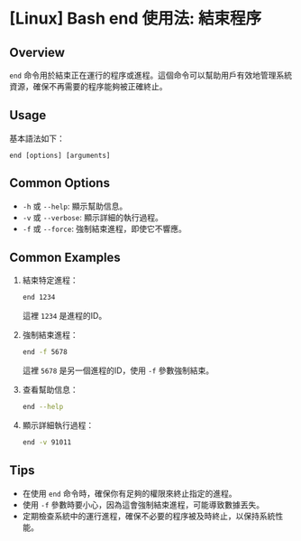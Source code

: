 # [Linux] Bash end 使用法: 結束程序

## Overview
`end` 命令用於結束正在運行的程序或進程。這個命令可以幫助用戶有效地管理系統資源，確保不再需要的程序能夠被正確終止。

## Usage
基本語法如下：
```
end [options] [arguments]
```

## Common Options
- `-h` 或 `--help`: 顯示幫助信息。
- `-v` 或 `--verbose`: 顯示詳細的執行過程。
- `-f` 或 `--force`: 強制結束進程，即使它不響應。

## Common Examples
1. 結束特定進程：
   ```bash
   end 1234
   ```
   這裡 `1234` 是進程的ID。

2. 強制結束進程：
   ```bash
   end -f 5678
   ```
   這裡 `5678` 是另一個進程的ID，使用 `-f` 參數強制結束。

3. 查看幫助信息：
   ```bash
   end --help
   ```

4. 顯示詳細執行過程：
   ```bash
   end -v 91011
   ```

## Tips
- 在使用 `end` 命令時，確保你有足夠的權限來終止指定的進程。
- 使用 `-f` 參數時要小心，因為這會強制結束進程，可能導致數據丟失。
- 定期檢查系統中的運行進程，確保不必要的程序被及時終止，以保持系統性能。